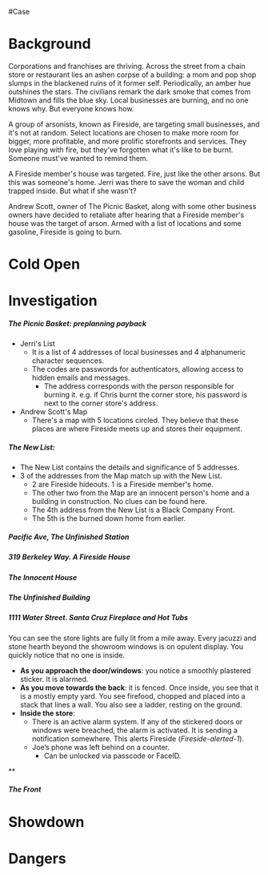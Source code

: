 #Case 
# Background
Corporations and franchises are thriving. Across the street from a chain store or restaurant lies an ashen corpse of a building: a mom and pop shop slumps in the blackened ruins of it former self. Periodically, an amber hue outshines the stars. The civilians remark the dark smoke that comes from Midtown and fills the blue sky. Local businesses are burning, and no one knows why. But everyone knows how.

A group of arsonists, known as Fireside, are targeting small businesses, and it's not at random. Select locations are chosen to make more room for bigger, more profitable, and more prolific storefronts and services. They love playing with fire, but they've forgotten what it's like to be burnt. Someone must've wanted to remind them.

A Fireside member's house was targeted. Fire, just like the other arsons. But this was someone's home. Jerri was there to save the woman and child trapped inside. But what if she wasn't?

Andrew Scott, owner of The Picnic Basket, along with some other business owners have decided to retaliate after hearing that a Fireside member's house was the target of arson. Armed with a list of locations and some gasoline, Fireside is going to burn.
# Cold Open


# Investigation
##### The Picnic Basket: preplanning payback
- Jerri's List
	- It is a list of 4 addresses of local businesses and 4 alphanumeric character sequences.
	- The codes are passwords for authenticators, allowing access to hidden emails and messages.
		- The address corresponds with the person responsible for burning it. e.g. if Chris burnt the corner store, his password is next to the corner store's address.
- Andrew Scott's Map
	- There's a map with 5 locations circled. They believe that these places are where Fireside meets up and stores their equipment.
##### The New List:
- The New List contains the details and significance of 5 addresses.
- 3 of the addresses from the Map match up with the New List. 
	- 2 are Fireside hideouts. 1 is a Fireside member's home.
	- The other two from the Map are an innocent person's home and a building in construction. No clues can be found here.
	- The 4th address from the New List is a Black Company Front.
	- The 5th is the burned down home from earlier.
##### Pacific Ave, The Unfinished Station
##### 319 Berkeley Way. A Fireside House
##### The Innocent House
##### The Unfinished Building
##### 1111 Water Street. Santa Cruz Fireplace and Hot Tubs
You can see the store lights are fully lit from a mile away. Every jacuzzi and stone hearth beyond the showroom windows is on opulent display. You quickly notice that no one is inside.
- **As you approach the door/windows**: you notice a smoothly plastered sticker. It is alarmed.
- **As you move towards the back**: it is fenced. Once inside, you see that it is a mostly empty yard. You see firefood, chopped and placed into a stack that lines a wall. You also see a ladder, resting on the ground.
- **Inside the store**:
	- There is an active alarm system. If any of the stickered doors or windows were breached, the alarm is activated. It is sending a notification somewhere. This alerts Fireside (*Fireside-alerted-1*).
	- Joe’s phone was left behind on a counter.
		- Can be unlocked via passcode or FaceID.





**
##### The Front
# Showdown
# Dangers